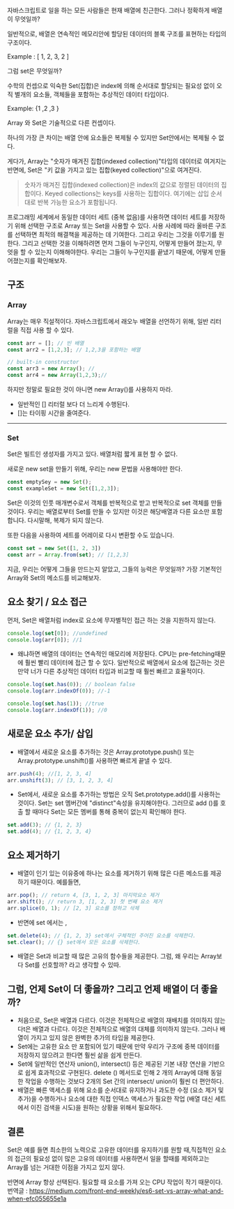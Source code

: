자바스크립트로 일을 하는 모든 사람들은 현재 배열에 친근한다. 그러나 정확하게 배열이 무엇일까?

일반적으로, 배열은 연속적인 메모리안에 할당된 데이터의 블록 구조를 표현하는 타입의 구조이다.

Example : [ 1, 2, 3, 2 ]

그럼 set은 무엇일까?

수학의 컨셉으로 익숙한 Set(집합)은 index에 의해 순서대로 할당되는 필요성 없이 오직 별개의 요소들, 객체들을 포함하는 추상적인 데이터 타입이다.

Example: {1 ,2 ,3 }

Array 와 Set은 기술적으로 다른 컨셉이다.

하나의 가장 큰 차이는 배열 안에 요소들은 복제될 수 있지만 Set안에서는 복제될 수 없다.

게다가, Array는 "숫자가 매겨진 집합(indexed collection)"타입의 데이터로 여겨지는반면에, Set은 "키 값을 가지고 있는 집합(keyed collection)"으로 여겨진다.

> 숫자가 매겨진 집합(indexed collection)은 index의 값으로 정렬된 데이터의 집합이다.                                                 Keyed collections는 keys를 사용하는 집합이다. 여기에는 삽입 순서대로 반복 가능한 요소가 포함됩니다.

프로그래밍 세계에서 동일한 데이터 세트 (중복 없음)를 사용하면 데이터 세트를 저장하기 위해 선택한 구조로 Array 또는 Set을 사용할 수 있다. 사용 사례에 따라 올바른 구조를 선택하면 최적의 해결책을 제공하는 데 기여한다. 그리고 우리는 그것을 이루기를 원한다. 그리고 선택한 것을 이해하려면 먼저 그들이 누구인지, 어떻게 만들어 졌는지, 무엇을 할 수 있는지 이해해야한다. 우리는 그들이 누구인지를 끝냈기 때문에, 어떻게 만들어졌는지를 확인해보자.

## 구조

### Array

Array는 매우 직설적이다. 자바스크립트에서 래오누 배열을 선언하기 위해,  일반 리터럴을 직접 사용 할 수 있다.

```jsx
const arr = []; // 빈 배열
const arr2 = [1,2,3]; // 1,2,3을 포함하는 배열

// built-in constructor
const arr3 = new Array(); //
const arr4 = new Array(1,2,3);//
```

하지만 정말로 필요한 것이 아니면 new Array()를 사용하지 마라.

- 일반적인 [] 리터럴 보다 더 느리게 수행된다.
- []는 타이핑 시간을 줄여준다.

---

### Set

Set은 빌트인 생성자를 가지고 있다. 배열처럼 짧게 표현 할 수 없다.

새로운 new set을 만들기 위해, 우리는 new 문법을 사용해야만 한다.

```jsx
const emptySey = new Set();
const exampleSet = new Set([1,2,3]);
```

Set은 이것의 인풋 매개변수로서 객체를 반복적으로 받고 반복적으로 set 객체를 만들 것이다. 우리는 배열로부터 Set를 만들 수 있지만 이것은 해당배열과 다른 요소만 포함합니다. 다시말해, 복제가 되지 않는다.

또한 다음을 사용하여 세트를 어레이로 다시 변환할 수도 있습니다.

```jsx
const set = new Set([1, 2, 3])
const arr = Array.from(set); // [1,2,3]
```

지금, 우리는 어떻게 그들을 만드는지 알았고, 그들의 능력은 무엇일까? 가장 기본적인 Array와 Set의 메소드를 비교해보자.

## 요소 찾기 / 요소 접근

먼저, Set은 배열처럼 index로 요소에 무자별적인 접근 하는 것을 지원하지 않는다.

```jsx
console.log(set[0]); //undefined
console.log(arr[0]); //1
```

- 왜냐하면 배열의 데이터는 연속적인 매모리에 저장된다. CPU는 pre-fetching때문에 훨씬 빨리 데이터에 접근 할 수 있다. 일반적으로 배열에서 요소에 접근하는 것은 만약 너가 다른 추상적인 데이터 타입과 비교할 때 훨씬 빠르고 효율적이다.

```jsx
console.log(set.has(0)); // boolean false 
console.log(arr.indexOf(0)); //-1

console.log(set.has(1)); //true
console.log(arr.indexOf(1)); //0
```

## 새로운 요소 추가/ 삽입

- 배열에서 새로운 요소를 추가하는 것은 Array.prototype.push() 또는 Array.prototype.unshift()를 사용하면 빠르게 끝낼 수 있다.

```jsx
arr.push(4); //[1, 2, 3, 4]
arr.unshift(3); // [3, 1, 2, 3, 4]
```

- Set에서, 새로운 요소를 추가하는 방법은 오직 Set.prototype.add()를 사용하는 것이다. Set는 set 멤버간에 "distinct"속성을 유지해야한다. 그러므로 add ()를 호출 할 때마다 Set는 모든 멤버를 통해 중복이 없는지 확인해야 한다.

```jsx
set.add(3); // {1, 2, 3}
set.add(4); // {1, 2, 3, 4}
```

## 요소 제거하기

- 배열이 인기 있는 이유중에 하나는 요소를 제거하기 위해 많은 다른 메소드를 제공하기 때문이다. 예를들면,

```jsx
arr.pop(); // return 4, [3, 1, 2, 3] 마지막요소 제거
arr.shift(); // return 3, [1, 2, 3] 첫 번째 요소 제거
arr.splice(0, 1); // [2, 3] 요소를 정하고 삭제
```

- 반면에 set 에서는 ,

```jsx
set.delete(4); // {1, 2, 3} set에서 구체적인 주어진 요소를 삭제한다.
set.clear(); // {} set에서 모든 요소를 삭제한다. 
```

- 배열은 Set과 비교할 때 많은 고유의 함수들을 제공한다. 그럼, 왜 우리는 Array보다 Set를 선호할까? 라고 생각할 수 있따.

## 그럼, 언제 Set이 더 좋을까? 그리고 언제 배열이 더 좋을까?

- 처음으로, Set은 배열과 다르다. 이것은 전체적으로 배열의 재배치를 의미하지 않는다t은 배열과 다르다. 이것은 전체적으로 배열의 대체를 의미하지 않는다. 그러나 배열이 가지고 있지 않은 완벽한 추가의 타입을 제공한다.
- Set에는 고유한 요소 만 포함되어 있기 때문에 만약 우리가 구조에 중복 데이터를 저장하지 않으려고 한다면 훨씬 삶을 쉽게 만든다.
- Set에 일반적인 연산자 union(), intersect() 등은 제공된 기본 내장 연산을 기반으로 쉽게 효과적으로 구현된다. delete () 메서드로 인해 2 개의 Array에 대해 동일한 작업을 수행하는 것보다 2개의 Set 간의 intersect/ union이 훨씬 더 편안하다.
- 배열은 빠른 액세스를 위해 요소를 순서대로 유지하거나 과도한 수정 (요소 제거 및 추가)을 수행하거나 요소에 대한 직접 인덱스 액세스가 필요한 작업 (배열 대신 세트에서 이진 검색을 시도)을 원하는 상황을 위해서 필요하다.

## 결론

Set은 예를 들면 최소한의 노력으로 고유한 데이터를 유지하기를 원할 때,직접적인 요소의 접근의 필요성 없이 많은 고유의 데이터를 사용하면서 일을 할때를 제외하고는 Array를 넘는 거대한 이점을 가지고 있지 않다. 

반면에 Array 항상 선택된다. 필요할 때 요소를 가져 오는 CPU 작업이 작기 때문이다.
번역글 : <a href="https://medium.com/front-end-weekly/es6-set-vs-array-what-and-when-efc055655e1a">https://medium.com/front-end-weekly/es6-set-vs-array-what-and-when-efc055655e1a</a>
